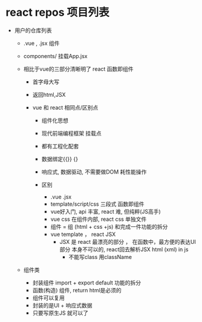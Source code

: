 # react repos 项目列表

- 用户的仓库列表
  - .vue , .jsx 组件
  - components/ 挂载App.jsx
  - 相比于vue的三部分清晰明了  react 函数即组件
    - 首字母大写
    - 返回html,JSX

    - vue 和 react 相同点/区别点
      - 组件化思想
      - 现代前端编程框架 挂载点
      - 都有工程化配套
      - 数据绑定{{}} {}
      - 响应式, 数据驱动, 不需要做DOM 耗性能操作

      - 区别
        - .vue .jsx
        - template/script/css 三段式 函数即组件
        - vue好入门, api 丰富, react 难, 但纯粹(JS高手)
        - vue css 在组件内部, react css 单独文件
        - 组件 = 组 (html + css +js) 和完成一件功能的拆分
        - vue template ， react JSX
          - JSX 是 react 最漂亮的部分 ， 在函数中，最方便的表达UI部分
             本身不可以的, react回去解析JSX html (xml) in js
             - 不能写class 用className 

  - 组件类
    - 封装组件 import + export default 功能的拆分
    - 函数(构造) 组件, return html是必须的
    - 组件可以复用
    - 封装的是UI + 响应式数据
    - 只要写原生JS 就可以了